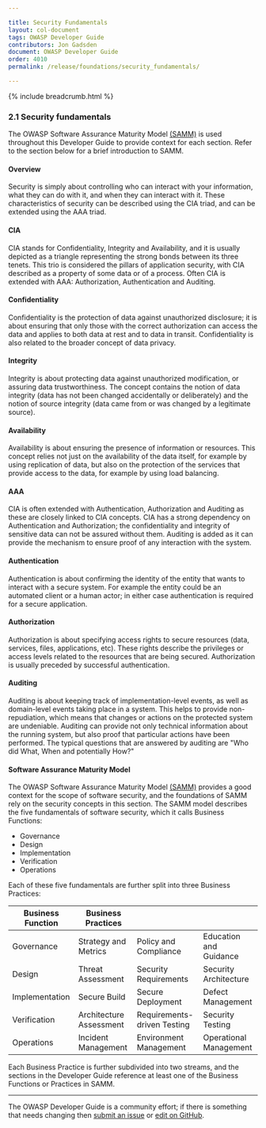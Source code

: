 ```yaml
---

title: Security Fundamentals
layout: col-document
tags: OWASP Developer Guide
contributors: Jon Gadsden
document: OWASP Developer Guide
order: 4010
permalink: /release/foundations/security_fundamentals/

---
```


{% include breadcrumb.html %}

### 2.1 Security fundamentals

The OWASP Software Assurance Maturity Model [(SAMM)][samm] is used throughout this Developer Guide
to provide context for each section. Refer to the section below for a brief introduction to SAMM.

#### Overview

Security is simply about controlling who can interact with your information,
what they can do with it, and when they can interact with it.
These characteristics of security can be described using the CIA triad,
and can be extended using the AAA triad.

#### CIA

CIA stands for Confidentiality, Integrity and Availability,
and it is usually depicted as a triangle representing the strong bonds between its three tenets.
This trio is considered the pillars of application security,
with CIA described as a property of some data or of a process.
Often CIA is extended with AAA: Authorization, Authentication and Auditing.

#### Confidentiality

Confidentiality is the protection of data against unauthorized disclosure;
it is about ensuring that only those with the correct authorization can access the data
and applies to both data at rest and to data in transit.
Confidentiality is also related to the broader concept of data privacy.

#### Integrity

Integrity is about protecting data against unauthorized modification, or assuring data trustworthiness.
The concept contains the notion of data integrity (data has not been changed accidentally or deliberately)
and the notion of source integrity (data came from or was changed by a legitimate source).

#### Availability

Availability is about ensuring the presence of information or resources.
This concept relies not just on the availability of the data itself, for example by using replication of data,
but also on the protection of the services that provide access to the data, for example by using load balancing.

#### AAA

CIA is often extended with Authentication, Authorization and Auditing as these are closely linked to CIA concepts.
CIA has a strong dependency on Authentication and Authorization;
the confidentiality and integrity of sensitive data can not be assured without them.
Auditing is added as it can provide the mechanism to ensure proof of any interaction with the system.

#### Authentication

Authentication is about confirming the identity of the entity that wants to interact with a secure system.
For example the entity could be an automated client or a human actor;
in either case authentication is required for a secure application.

#### Authorization

Authorization is about specifying access rights to secure resources (data, services, files, applications, etc).
These rights describe the privileges or access levels related to the resources that are being secured.
Authorization is usually preceded by successful authentication.

#### Auditing

Auditing is about keeping track of implementation-level events, as well as domain-level events taking place in a system.
This helps to provide non-repudiation, which means that changes or actions on the protected system are undeniable.
Auditing can provide not only technical information about the running system,
but also proof that particular actions have been performed.
The typical questions that are answered by auditing are "Who did What, When and potentially How?"

#### Software Assurance Maturity Model

The OWASP Software Assurance Maturity Model [(SAMM)][samm] provides a good context for the scope of software security,
and the foundations of SAMM rely on the security concepts in this section.
The SAMM model describes the five fundamentals of software security, which it calls Business Functions:

* Governance
* Design
* Implementation
* Verification
* Operations

Each of these five fundamentals are further split into three Business Practices:

| Business Function   | Business Practices      |                             |                        |
| ------------------- | ----------------------- | --------------------------- | ---------------------- |
| Governance          | Strategy and Metrics    | Policy and Compliance       | Education and Guidance |
| Design              | Threat Assessment       | Security Requirements       | Security Architecture  |
| Implementation      | Secure Build            | Secure Deployment           | Defect Management      |
| Verification        | Architecture Assessment | Requirements-driven Testing | Security Testing       |
| Operations          | Incident Management     | Environment Management      | Operational Management |

Each Business Practice is further subdivided into two streams,
and the sections in the Developer Guide reference at least one of the Business Functions or Practices in SAMM.

----

The OWASP Developer Guide is a community effort; if there is something that needs changing
then [submit an issue][issue0401] or [edit on GitHub][edit0401].

[issue0401]: https://github.com/OWASP/www-project-developer-guide/issues/new?labels=enhancement&template=request.md&title=Update:%2004-foundations/01-security-fundamentals
[edit0401]: https://github.com/OWASP/www-project-developer-guide/blob/main/draft/04-foundations/01-security-fundamentals.md
[samm]: https://owaspsamm.org/about/
